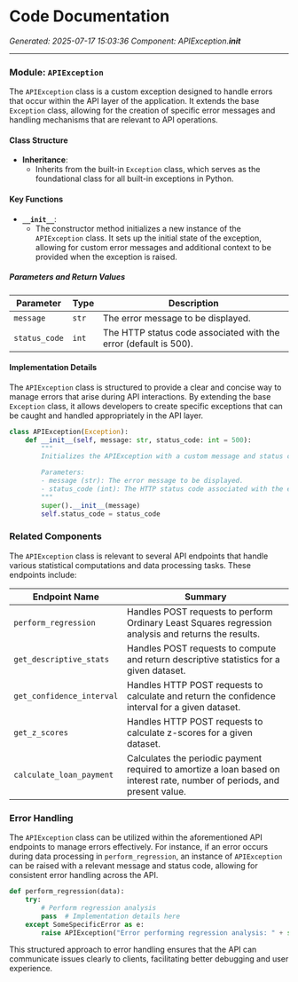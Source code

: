 # Code Documentation

*Generated: 2025-07-17 15:03:36*
*Component: APIException.__init__*

---

### Module: `APIException`

The `APIException` class is a custom exception designed to handle errors that occur within the API layer of the application. It extends the base `Exception` class, allowing for the creation of specific error messages and handling mechanisms that are relevant to API operations.

#### Class Structure

- **Inheritance**: 
  - Inherits from the built-in `Exception` class, which serves as the foundational class for all built-in exceptions in Python.

#### Key Functions

- **`__init__`**: 
  - The constructor method initializes a new instance of the `APIException` class. It sets up the initial state of the exception, allowing for custom error messages and additional context to be provided when the exception is raised.

##### Parameters and Return Values

| Parameter      | Type   | Description                                                  |
|----------------|--------|--------------------------------------------------------------|
| `message`      | `str`  | The error message to be displayed.                           |
| `status_code`  | `int`  | The HTTP status code associated with the error (default is 500). |

#### Implementation Details

The `APIException` class is structured to provide a clear and concise way to manage errors that arise during API interactions. By extending the base `Exception` class, it allows developers to create specific exceptions that can be caught and handled appropriately in the API layer.

```python
class APIException(Exception):
    def __init__(self, message: str, status_code: int = 500):
        """
        Initializes the APIException with a custom message and status code.

        Parameters:
        - message (str): The error message to be displayed.
        - status_code (int): The HTTP status code associated with the error (default is 500).
        """
        super().__init__(message)
        self.status_code = status_code
```

### Related Components

The `APIException` class is relevant to several API endpoints that handle various statistical computations and data processing tasks. These endpoints include:

| Endpoint Name               | Summary                                                                                     |
|-----------------------------|---------------------------------------------------------------------------------------------|
| `perform_regression`        | Handles POST requests to perform Ordinary Least Squares regression analysis and returns the results. |
| `get_descriptive_stats`     | Handles POST requests to compute and return descriptive statistics for a given dataset.    |
| `get_confidence_interval`   | Handles HTTP POST requests to calculate and return the confidence interval for a given dataset. |
| `get_z_scores`             | Handles HTTP POST requests to calculate z-scores for a given dataset.                     |
| `calculate_loan_payment`    | Calculates the periodic payment required to amortize a loan based on interest rate, number of periods, and present value. |

### Error Handling

The `APIException` class can be utilized within the aforementioned API endpoints to manage errors effectively. For instance, if an error occurs during data processing in `perform_regression`, an instance of `APIException` can be raised with a relevant message and status code, allowing for consistent error handling across the API.

```python
def perform_regression(data):
    try:
        # Perform regression analysis
        pass  # Implementation details here
    except SomeSpecificError as e:
        raise APIException("Error performing regression analysis: " + str(e), status_code=400)
```

This structured approach to error handling ensures that the API can communicate issues clearly to clients, facilitating better debugging and user experience.